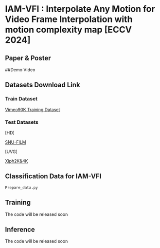# IAM-VFI : Interpolate Any Motion for Video Frame Interpolation with motion complexity map [ECCV 2024]


## Paper & Poster

##Demo Video

## Datasets Download Link
### Train Dataset
[Vimeo90K Training Dataset](http://toflow.csail.mit.edu/)
### Test Datasets
[HD]

[SNU-FILM](https://myungsub.github.io/CAIN/)

[UVG]

[Xiph2K&4K](https://github.com/sniklaus/softmax-splatting/blob/master/benchmark_xiph.py)

## Classification Data for IAM-VFI
```
Prepare_data.py
```

## Training
The code will be released soon
## Inference
The code will be released soon
